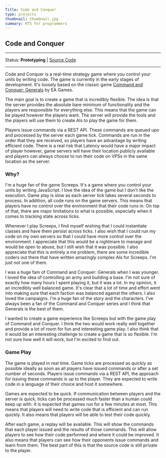 ```yaml
---
Title: Code and Conquer
type: projects
thumbnail: thumbnail.jpg
summary: RTS for programmers
---
```


## Code and Conquer

---

Status: **Prototyping** | [Source Code](https://github.com/Moppler/CodeAndConquer)

---

Code and Conquer is a real-time strategy game where you control your units by
writing code. The game is currently in the early stages of development. It's
loosely based on the classic game [Command and Conquer: Generals](https://en.wikipedia.org/wiki/Command_%26_Conquer:_Generals) by EA Games.

The main goal is to create a game that is incredibly flexible. The idea is that
the server provides the absolute bare minimum of functionality and the players
are responsible for everything else. This means that the game can be played
however the players want. The server will provide the tools and the players will
use them to create AIs to play the game for them.

Players issue commands via a REST API. These commands are queued upo and
processed by the server each game tick. Commands are run in the order that they
are received, so players have an advantage by writing efficient code. There is a
real risk that Latency would have a major impact of player however, game servers
will have their location publicly available and players can always choose to
run their code on VPSs in the same location as the server.

### Why?

I'm a huge fan of the game Screeps. It's a game where you control your units by
writing JavaScript. I love the idea of the game but I don't like the execution.
Game play is slow as each server tick takes several seconds to process. In
addition, all code runs on the game servers. This means that players have no
control over the environment that their code runs in. On top of that, there
are major limitations to what is possible, especially when it comes to tracking
state across ticks.

Whenever I play Screeps, I find myself wishing that I could instantiate classes
and have them persist across ticks. I also wish that I could run my code on my
own servers so that I could have more control over the environment. I appreciate
that this would be a nightmare to manage and would be open to abuse, but I still
wish that it was possible. I also appreciate that this is entirely a me problem,
there are some incredible coders out there that have written amazingly complex
AIs for Screeps. I'm just not one of them.

I was a huge fam of Command and Conquer: Generals when I was younger. I loved
the idea of controlling an army and building a base. I'm not sure of exactly how
many hours I spent playing it, but it was a lot. In my opinion, it an incredibly
well balanced game. It's clear that a lot of time and effort went into making
sure that each faction was balanced against the others. I also loved the
campaigns. I'm a huge fan of the story and the characters. I've always been a
fan of the Command and Conquer series and I think that Generals is the best of
them.

I wanted to create a game experience like Screeps but with the game play of
Command and Conquer. I think the two would work really well together and provide
a lot of room for fun and interesting game play. I also think that it would be
an interesting challenge to create a game that is so flexible. I'm not sure how
well it will work, but I'm excited to find out.

### Game Play

The game is played in real time. Game ticks are processed as quickly as possible
ideally as soon as all players have issued commands or after a set number of
seconds. Players issue commands via a REST API, the approach for issuing these
commands is up to the player. They are expected to write code in a language of
their choice and host it somewhere.

Games are expected to be quick. If communication between players and the server
is quick, ticks can be processed much faster than a human could keep up with. It
is expected that games run for a few minutes at most. This means that players
will need to write code that is efficient and can run quickly. It also means
that players will be able to test their code quickly.

After each game, a replay will be available. This will show the commands that
each player issued and the results of those commands. This will allow players to
see how their code performed and where it could be improved. It also means that
players can see how their opponents issue commands and learn from them. The best
part of this is that the source code is still private to the player.
